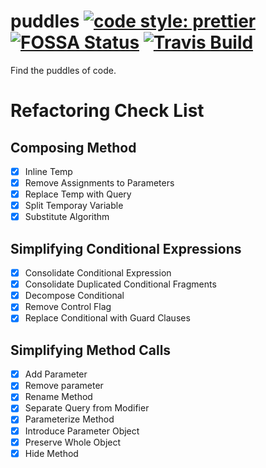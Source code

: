 # puddles [![code style: prettier](https://img.shields.io/badge/code_style-prettier-ff69b4.svg?style=flat-square)](https://github.com/prettier/prettier) [![FOSSA Status](https://app.fossa.io/api/projects/git%2Bgithub.com%2Fsheltonsuen%2Fpuddles.svg?type=shield)](https://app.fossa.io/projects/git%2Bgithub.com%2Fsheltonsuen%2Fpuddles?ref=badge_shield) [![Travis Build](https://travis-ci.com/sheltonsuen/puddles.svg?branch=master)](https://travis-ci.com/sheltonsuen/puddles)

Find the puddles of code.

# Refactoring Check List

## Composing Method

- [x] Inline Temp
- [x] Remove Assignments to Parameters
- [x] Replace Temp with Query
- [x] Split Temporay Variable
- [x] Substitute Algorithm

## Simplifying Conditional Expressions

- [x] Consolidate Conditional Expression
- [x] Consolidate Duplicated Conditional Fragments
- [x] Decompose Conditional
- [x] Remove Control Flag
- [x] Replace Conditional with Guard Clauses

## Simplifying Method Calls

- [x] Add Parameter
- [x] Remove parameter
- [x] Rename Method
- [x] Separate Query from Modifier
- [x] Parameterize Method
- [x] Introduce Parameter Object
- [x] Preserve Whole Object
- [x] Hide Method
